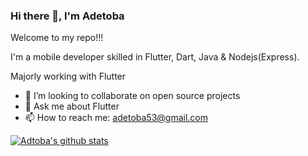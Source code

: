 ### Hi there 👋, I'm Adetoba

Welcome to my repo!!! 

I'm a mobile developer skilled in Flutter, Dart, Java & Nodejs(Express).

Majorly working with Flutter

 
- 👯 I’m looking to collaborate on open source projects
- 💬 Ask me about Flutter
- 📫 How to reach me: adetoba53@gmail.com


[![Adtoba's github stats](https://github-readme-stats.vercel.app/api?username=adtoba)](https://github.com/adtoba/github-readme-stats)
